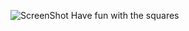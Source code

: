 ![ScreenShot](https://image.ibb.co/npammR/Screen_Shot_2017_10_19_at_5_15_04_PM.png)
Have fun with the squares

